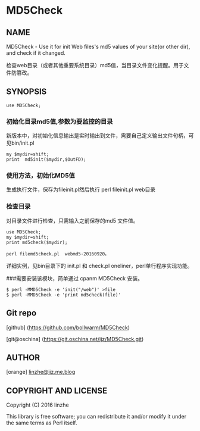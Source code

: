 # MD5Check

## NAME
 
MD5Check - Use it for init Web files's md5 values of your site(or other dir), and check if it changed.

检查web目录（或者其他重要系统目录）md5值，当目录文件变化提醒。用于文件防篡改。 
 
## SYNOPSIS
 
    use MD5Check;
 
### 初始化目录md5值,参数为要监控的目录 

新版本中，对初始化信息输出是实时输出到文件，需要自己定义输出文件句柄，可见bin/init.pl
 
    my $mydir=shift;
    print  md5init($mydir,$OutFD);


### 使用方法，初始化MD5值 

   生成执行文件，保存为fileinit.pl然后执行 perl fileinit.pl web目录

### 检查目录

   对目录文件进行检查，只需输入之前保存的md5 文件值。

    use MD5Check;
    my $mydir=shift; 
    print md5check($mydir);

    perl filemd5check.pl  webmd5-20160920。

  详细实例，见bin目录下的 init.pl 和 check.pl
  oneliner，perl单行程序实现功能。

###需要安装该模块，简单通过 cpanm MD5Check 安装。

    $ perl -MMD5Check -e 'init("/web")' >file
    $ perl -MMD5Check -e 'print md5check(file)'
 
     
## Git repo
 
[github] (https://github.com/bollwarm/MD5Check)

[git@oschina] (https://git.oschina.net/ijz/MD5Check.git)
 
##  AUTHOR
 
[orange] <linzhe@ijz.me>,[blog](http://ijz.me)
 
## COPYRIGHT AND LICENSE
 
Copyright (C) 2016 linzhe
 
This library is free software; you can redistribute it and/or modify
it under the same terms as Perl itself.

